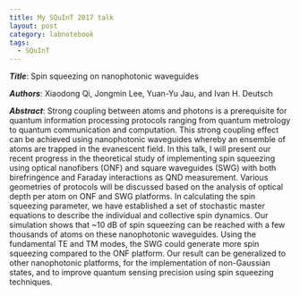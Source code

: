 ```yaml
---
title: My SQuInT 2017 talk
layout: post
category: labnotebook
tags:
  - SQuInT
---
```


***Title***: Spin squeezing on nanophotonic waveguides

***Authors***: Xiaodong Qi, Jongmin Lee, Yuan-Yu Jau, and Ivan H. Deutsch

***Abstract***:
Strong coupling between atoms and photons is a prerequisite for quantum information processing protocols ranging from quantum metrology to quantum communication and computation.
This strong coupling effect can be achieved using nanophotonic waveguides whereby an ensemble of atoms are trapped in the evanescent field.
In this talk, I will present our recent progress in the theoretical study of implementing spin squeezing using optical nanofibers (ONF) and square waveguides (SWG) with both birefringence and Faraday interactions as QND measurement.
Various geometries of protocols will be discussed based on the analysis of optical depth per atom on ONF and SWG platforms.
In calculating the spin squeezing parameter, we have established a set of stochastic master equations to describe the individual and collective spin dynamics.
Our simulation shows that ~10 dB of spin squeezing can be reached with a few thousands of atoms on these nanophotonic waveguides.
Using the fundamental TE and TM modes, the SWG could generate more spin squeezing compared to the ONF platform.
Our result can be generalized to other nanophotonic platforms, for the implementation of non-Gaussian states, and to improve quantum sensing precision using spin squeezing techniques.
